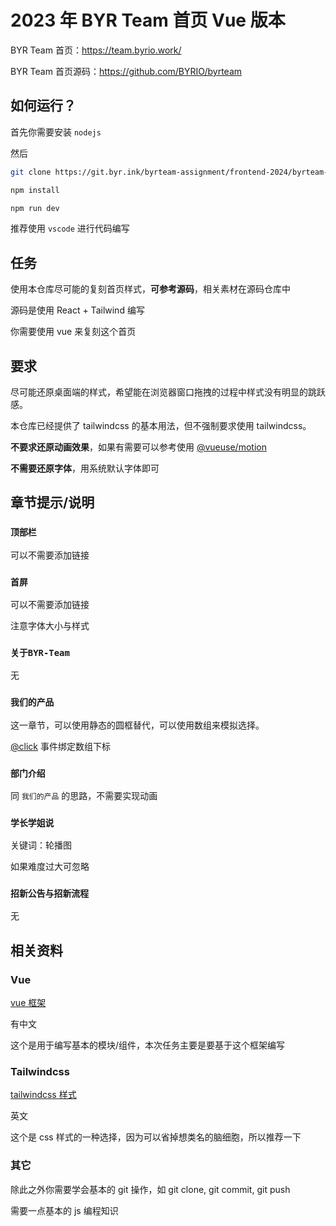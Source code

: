 # 2023 年 BYR Team 首页 Vue 版本

BYR Team 首页：https://team.byrio.work/

BYR Team 首页源码：https://github.com/BYRIO/byrteam

## 如何运行？

首先你需要安装 `nodejs`

然后

```bash
git clone https://git.byr.ink/byrteam-assignment/frontend-2024/byrteam-vue.git
```

```bash
npm install
```

```bash
npm run dev
```

推荐使用 `vscode` 进行代码编写

## 任务

使用本仓库尽可能的复刻首页样式，**可参考源码**，相关素材在源码仓库中

源码是使用 React + Tailwind 编写

你需要使用 vue 来复刻这个首页

## 要求

尽可能还原桌面端的样式，希望能在浏览器窗口拖拽的过程中样式没有明显的跳跃感。

本仓库已经提供了 tailwindcss 的基本用法，但不强制要求使用 tailwindcss。

**不要求还原动画效果**，如果有需要可以参考使用 [@vueuse/motion](https://motion.vueuse.org/)

**不需要还原字体**，用系统默认字体即可

## 章节提示/说明

### `顶部栏`

可以不需要添加链接

### `首屏`

可以不需要添加链接

注意字体大小与样式

### `关于BYR-Team`

无

### `我们的产品`

这一章节，可以使用静态的圆框替代，可以使用数组来模拟选择。

[@click](https://cn.vuejs.org/guide/essentials/event-handling) 事件绑定数组下标

### `部门介绍`

同 `我们的产品` 的思路，不需要实现动画

### `学长学姐说`

关键词：轮播图

如果难度过大可忽略

### `招新公告与招新流程`

无

## 相关资料

### Vue

[vue 框架](https://cn.vuejs.org/guide/introduction.html)

有中文

这个是用于编写基本的模块/组件，本次任务主要是要基于这个框架编写

### Tailwindcss

[tailwindcss 样式](https://tailwindcss.com/docs/installation)

英文

这个是 css 样式的一种选择，因为可以省掉想类名的脑细胞，所以推荐一下

### 其它

除此之外你需要学会基本的 git 操作，如 git clone, git commit, git push

需要一点基本的 js 编程知识
